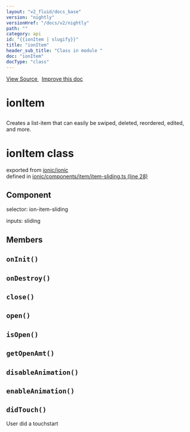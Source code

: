 ```yaml
---
layout: "v2_fluid/docs_base"
version: "nightly"
versionHref: "/docs/v2/nightly"
path: ""
category: api
id: "{{ionItem | slugify}}"
title: "ionItem"
header_sub_title: "Class in module "
doc: "ionItem"
docType: "class"
---
```



<div class="improve-docs">
  <a href='http://github.com/driftyco/ionic2/tree/master/ionic/components/item/item-sliding.ts#L27'>
    View Source
  </a>
  &nbsp;
  <a href='http://github.com/driftyco/ionic2/edit/master/ionic/components/item/item-sliding.ts#L27'>
    Improve this doc
  </a>
</div>




<h1 class="api-title">

  ionItem



</h1>





<p>Creates a list-item that can easily be swiped,
deleted, reordered, edited, and more.</p>


<h1 class="class export">ionItem <span class="type">class</span></h1>
<p class="module">exported from <a href='undefined'>ionic/ionic</a><br/>
defined in <a href="https://github.com/driftyco/ionic2/tree/master/ionic/components/item/item-sliding.ts#L28-L162">ionic/components/item/item-sliding.ts (line 28)</a>
</p>
<h2>Component</h2>
  <span>selector: ion-item-sliding</span>

  <span>inputs: sliding</span>


## Members

<div id="onInit"></div>
<h2>
  <code>onInit()</code>

</h2>












<div id="onDestroy"></div>
<h2>
  <code>onDestroy()</code>

</h2>












<div id="close"></div>
<h2>
  <code>close()</code>

</h2>












<div id="open"></div>
<h2>
  <code>open()</code>

</h2>












<div id="isOpen"></div>
<h2>
  <code>isOpen()</code>

</h2>












<div id="getOpenAmt"></div>
<h2>
  <code>getOpenAmt()</code>

</h2>












<div id="disableAnimation"></div>
<h2>
  <code>disableAnimation()</code>

</h2>












<div id="enableAnimation"></div>
<h2>
  <code>enableAnimation()</code>

</h2>












<div id="didTouch"></div>
<h2>
  <code>didTouch()</code>

</h2>

User did a touchstart











